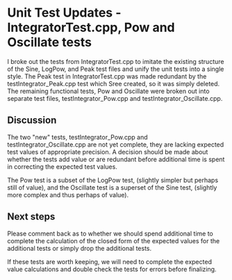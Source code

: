 # Unit Test Updates - IntegratorTest.cpp, Pow and Oscillate tests

I broke out the tests from IntegratorTest.cpp to imitate the existing structure of the Sine, LogPow, and Peak test files and unify the unit tests into a single style.  The Peak test in IntegratorTest.cpp was made redundant by the testIntegrator_Peak.cpp test which Sree created, so it was simply deleted.  The remaining functional tests, Pow and Oscillate were broken out into separate test files, testIntegrator_Pow.cpp and testIntegrator_Oscillate.cpp.

## Discussion 

The two "new" tests, testIntegrator_Pow.cpp and testIntegrator_Oscillate.cpp are not yet complete, they are lacking expected test values of appropriate precision.  A decision should be made about whether the tests add value or are redundant before additional time is spent in correcting the expected test values.

The Pow test is a subset of the LogPow test, (slightly simpler but perhaps still of value), and the Oscillate test is a superset of the Sine test, (slightly more complex and thus perhaps of value).

## Next steps

Please comment back as to whether we should spend additional time to complete the calculation of the closed form of the expected values for the additional tests or simply drop the additional tests.

If these tests are worth keeping, we will need to complete the expected value calculations and double check the tests for errors before finalizing.
